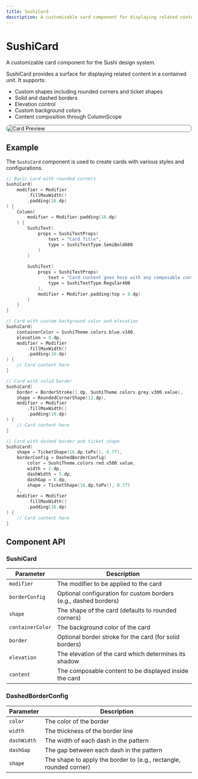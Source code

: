 ```yaml
---
title: SushiCard
description: A customizable card component for displaying related content in a contained unit.
---
```


# SushiCard

A customizable card component for the Sushi design system.

SushiCard provides a surface for displaying related content in a contained unit. It supports:

- Custom shapes including rounded corners and ticket shapes
- Solid and dashed borders
- Elevation control
- Custom background colors
- Content composition through ColumnScope

<div style="max-width: 800px; max-height: 340px; border-radius: 20px; overflow: hidden; border: 1px solid #777;">
    <img class="component-preview" src="../preview_card.png" alt="Card Preview">
</div>

## Example

The `SushiCard` component is used to create cards with various styles and configurations.

```kotlin
// Basic card with rounded corners
SushiCard(
    modifier = Modifier
        .fillMaxWidth()
        .padding(16.dp)
) {
    Column(
        modifier = Modifier.padding(16.dp)
    ) {
        SushiText(
            props = SushiTextProps(
                text = "Card Title",
                type = SushiTextType.SemiBold600
            )
        )
        
        SushiText(
            props = SushiTextProps(
                text = "Card content goes here with any composable content",
                type = SushiTextType.Regular400
            ),
            modifier = Modifier.padding(top = 8.dp)
        )
    }
}

// Card with custom background color and elevation
SushiCard(
    containerColor = SushiTheme.colors.blue.v100,
    elevation = 8.dp,
    modifier = Modifier
        .fillMaxWidth()
        .padding(16.dp)
) {
    // Card content here
}

// Card with solid border
SushiCard(
    border = BorderStroke(1.dp, SushiTheme.colors.grey.v300.value),
    shape = RoundedCornerShape(12.dp),
    modifier = Modifier
        .fillMaxWidth()
        .padding(16.dp)
) {
    // Card content here
}

// Card with dashed border and ticket shape
SushiCard(
    shape = TicketShape(16.dp.toPx(), 0.7f),
    borderConfig = DashedBorderConfig(
        color = SushiTheme.colors.red.v500.value,
        width = 2.dp,
        dashWidth = 5.dp,
        dashGap = 6.dp,
        shape = TicketShape(16.dp.toPx(), 0.7f)
    ),
    modifier = Modifier
        .fillMaxWidth()
        .padding(16.dp)
) {
    // Card content here
}
```

## Component API

### SushiCard

| Parameter                               | Description                      |
|-----------------------------------------|----------------------------------|
| <div class='parameter'>`modifier`</div>| The modifier to be applied to the card |
| <div class='parameter'>`borderConfig`</div>| Optional configuration for custom borders (e.g., dashed borders) |
| <div class='parameter'>`shape`</div>| The shape of the card (defaults to rounded corners) |
| <div class='parameter'>`containerColor`</div>| The background color of the card |
| <div class='parameter'>`border`</div>| Optional border stroke for the card (for solid borders) |
| <div class='parameter'>`elevation`</div>| The elevation of the card which determines its shadow |
| <div class='parameter'>`content`</div>| The composable content to be displayed inside the card |

### DashedBorderConfig

| Parameter                               | Description                      |
|-----------------------------------------|----------------------------------|
| <div class='parameter'>`color`</div>| The color of the border |
| <div class='parameter'>`width`</div>| The thickness of the border line |
| <div class='parameter'>`dashWidth`</div>| The width of each dash in the pattern |
| <div class='parameter'>`dashGap`</div>| The gap between each dash in the pattern |
| <div class='parameter'>`shape`</div>| The shape to apply the border to (e.g., rectangle, rounded corner) |